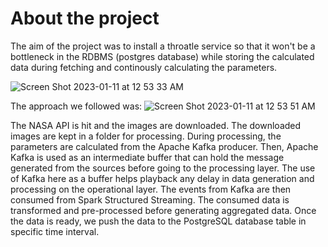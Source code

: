 
# About the project
The aim of the project was to install a throatle service so that it won't be a bottleneck in the RDBMS (postgres database) while storing the calculated data during fetching and continously calculating the parameters. 

![Screen Shot 2023-01-11 at 12 53 33 AM](https://user-images.githubusercontent.com/33342277/211728730-7cd4776c-7bfb-466f-b0ae-c580aae7cb26.png)

The approach we followed was: 
![Screen Shot 2023-01-11 at 12 53 51 AM](https://user-images.githubusercontent.com/33342277/211728774-ffa59309-43ac-4ed4-9faa-8f9fbc8ca8ba.png)

The NASA API is hit and the images are downloaded. The downloaded images are kept in a folder for processing. During processing, the parameters are calculated from the Apache Kafka producer. Then, Apache Kafka is used as an intermediate buffer that can hold the message generated from the sources before going to the processing layer. The use of Kafka here as a buffer helps playback any delay in data generation and processing on the operational layer. The events from Kafka are then consumed from Spark Structured Streaming. The consumed data is transformed and pre-processed before generating aggregated data. Once the data is ready, we push the data to the PostgreSQL database table in specific time interval.
